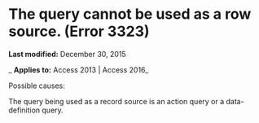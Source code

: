 
# The query cannot be used as a row source. (Error 3323)

 **Last modified:** December 30, 2015

 _ **Applies to:** Access 2013 | Access 2016_

Possible causes:

The query being used as a record source is an action query or a data-definition query.

